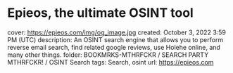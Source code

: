 # Epieos, the ultimate OSINT tool

cover: https://epieos.com/img/og_image.jpg
created: October 3, 2022 3:59 PM (UTC)
description: An OSINT search engine that allows you to perform reverse email search, find related google reviews, use Holehe online, and many other things.
folder: BOOKMRKS-MTHRFCKR / SEARCH PARTY MTHRFCKR! / OSINT Search
tags: Search, osint
url: https://epieos.com